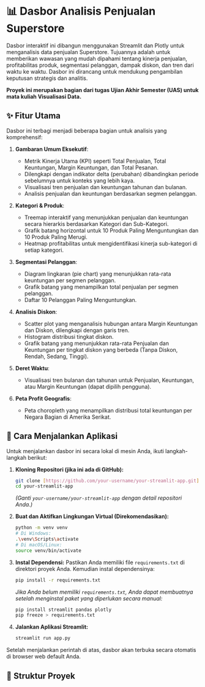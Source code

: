 # 📊 Dasbor Analisis Penjualan Superstore

Dasbor interaktif ini dibangun menggunakan Streamlit dan Plotly untuk menganalisis data penjualan Superstore. Tujuannya adalah untuk memberikan wawasan yang mudah dipahami tentang kinerja penjualan, profitabilitas produk, segmentasi pelanggan, dampak diskon, dan tren dari waktu ke waktu. Dasbor ini dirancang untuk mendukung pengambilan keputusan strategis dan analitis.

**Proyek ini merupakan bagian dari tugas Ujian Akhir Semester (UAS) untuk mata kuliah Visualisasi Data.**

## ✨ Fitur Utama

Dasbor ini terbagi menjadi beberapa bagian untuk analisis yang komprehensif:

1.  **Gambaran Umum Eksekutif**:
    * Metrik Kinerja Utama (KPI) seperti Total Penjualan, Total Keuntungan, Margin Keuntungan, dan Total Pesanan.
    * Dilengkapi dengan indikator delta (perubahan) dibandingkan periode sebelumnya untuk konteks yang lebih kaya.
    * Visualisasi tren penjualan dan keuntungan tahunan dan bulanan.
    * Analisis penjualan dan keuntungan berdasarkan segmen pelanggan.

2.  **Kategori & Produk**:
    * Treemap interaktif yang menunjukkan penjualan dan keuntungan secara hierarkis berdasarkan Kategori dan Sub-Kategori.
    * Grafik batang horizontal untuk 10 Produk Paling Menguntungkan dan 10 Produk Paling Merugi.
    * Heatmap profitabilitas untuk mengidentifikasi kinerja sub-kategori di setiap kategori.

3.  **Segmentasi Pelanggan**:
    * Diagram lingkaran (pie chart) yang menunjukkan rata-rata keuntungan per segmen pelanggan.
    * Grafik batang yang menampilkan total penjualan per segmen pelanggan.
    * Daftar 10 Pelanggan Paling Menguntungkan.

4.  **Analisis Diskon**:
    * Scatter plot yang menganalisis hubungan antara Margin Keuntungan dan Diskon, dilengkapi dengan garis tren.
    * Histogram distribusi tingkat diskon.
    * Grafik batang yang menunjukkan rata-rata Penjualan dan Keuntungan per tingkat diskon yang berbeda (Tanpa Diskon, Rendah, Sedang, Tinggi).

5.  **Deret Waktu**:
    * Visualisasi tren bulanan dan tahunan untuk Penjualan, Keuntungan, atau Margin Keuntungan (dapat dipilih pengguna).

6.  **Peta Profit Geografis**:
    * Peta choropleth yang menampilkan distribusi total keuntungan per Negara Bagian di Amerika Serikat.

## 🚀 Cara Menjalankan Aplikasi

Untuk menjalankan dasbor ini secara lokal di mesin Anda, ikuti langkah-langkah berikut:

1.  **Kloning Repositori (jika ini ada di GitHub):**
    ```bash
    git clone [https://github.com/your-username/your-streamlit-app.git](https://github.com/your-username/your-streamlit-app.git)
    cd your-streamlit-app
    ```
    *(Ganti `your-username/your-streamlit-app` dengan detail repositori Anda.)*

2.  **Buat dan Aktifkan Lingkungan Virtual (Direkomendasikan):**
    ```bash
    python -m venv venv
    # Di Windows:
    .\venv\Scripts\activate
    # Di macOS/Linux:
    source venv/bin/activate
    ```

3.  **Instal Dependensi:**
    Pastikan Anda memiliki file `requirements.txt` di direktori proyek Anda. Kemudian instal dependensinya:
    ```bash
    pip install -r requirements.txt
    ```
    *Jika Anda belum memiliki `requirements.txt`, Anda dapat membuatnya setelah menginstal paket yang diperlukan secara manual:*
    ```bash
    pip install streamlit pandas plotly
    pip freeze > requirements.txt
    ```

4.  **Jalankan Aplikasi Streamlit:**
    ```bash
    streamlit run app.py
    ```

Setelah menjalankan perintah di atas, dasbor akan terbuka secara otomatis di browser web default Anda.

## 📂 Struktur Proyek